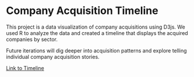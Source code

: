 # Company Acquisition Timeline
This project is a data visualization of company acquisitions using D3js. We used R to analyze the data and created a timeline that displays the acquired companies by sector.

Future iterations will dig deeper into acquisition patterns and explore telling individual company acquisition stories.

[Link to Timeline](https://hovsepa.github.io/company-acquisitions-01/)
